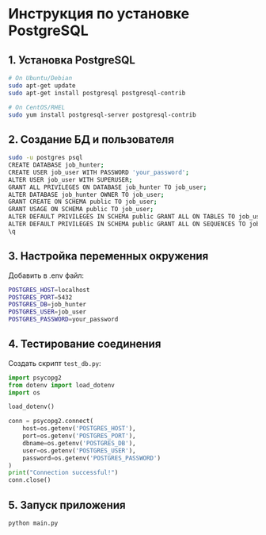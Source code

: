 # Инструкция по установке PostgreSQL

## 1. Установка PostgreSQL
```bash
# On Ubuntu/Debian
sudo apt-get update
sudo apt-get install postgresql postgresql-contrib

# On CentOS/RHEL
sudo yum install postgresql-server postgresql-contrib
```

## 2. Создание БД и пользователя
```bash
sudo -u postgres psql
CREATE DATABASE job_hunter;
CREATE USER job_user WITH PASSWORD 'your_password';
ALTER USER job_user WITH SUPERUSER;
GRANT ALL PRIVILEGES ON DATABASE job_hunter TO job_user;
ALTER DATABASE job_hunter OWNER TO job_user;
GRANT CREATE ON SCHEMA public TO job_user;
GRANT USAGE ON SCHEMA public TO job_user;
ALTER DEFAULT PRIVILEGES IN SCHEMA public GRANT ALL ON TABLES TO job_user;
ALTER DEFAULT PRIVILEGES IN SCHEMA public GRANT ALL ON SEQUENCES TO job_user;
\q
```

## 3. Настройка переменных окружения
Добавить в .env файл:
```bash
POSTGRES_HOST=localhost
POSTGRES_PORT=5432
POSTGRES_DB=job_hunter
POSTGRES_USER=job_user
POSTGRES_PASSWORD=your_password
```

## 4. Тестирование соединения
Создать скрипт `test_db.py`:
```python
import psycopg2
from dotenv import load_dotenv
import os

load_dotenv()

conn = psycopg2.connect(
    host=os.getenv('POSTGRES_HOST'),
    port=os.getenv('POSTGRES_PORT'),
    dbname=os.getenv('POSTGRES_DB'),
    user=os.getenv('POSTGRES_USER'),
    password=os.getenv('POSTGRES_PASSWORD')
)
print("Connection successful!")
conn.close()
```


## 5. Запуск приложения
```bash
python main.py

